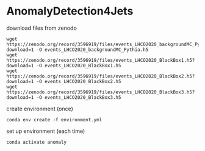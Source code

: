 # AnomalyDetection4Jets

download files from zenodo
```
wget https://zenodo.org/record/3596919/files/events_LHCO2020_backgroundMC_Pythia.h5?download=1 -O events_LHCO2020_backgroundMC_Pythia.h5
wget https://zenodo.org/record/3596919/files/events_LHCO2020_BlackBox1.h5?download=1 -O events_LHCO2020_BlackBox1.h5
wget https://zenodo.org/record/3596919/files/events_LHCO2020_BlackBox2.h5?download=1 -O events_LHCO2020_BlackBox2.h5 
wget https://zenodo.org/record/3596919/files/events_LHCO2020_BlackBox3.h5?download=1 -O events_LHCO2020_BlackBox3.h5
```

create environment (once)
```
conda env create -f environment.yml
```

set up environment (each time)
```
conda activate anomaly
```

